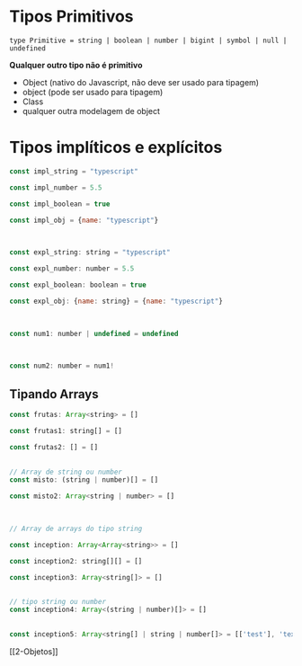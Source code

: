 # Tipos Primitivos
```script
type Primitive = string | boolean | number | bigint | symbol | null | undefined
```

**Qualquer outro tipo não é primitivo**

- Object (nativo do Javascript, não deve ser usado para tipagem)
- object (pode ser usado para tipagem)
- Class
- qualquer outra modelagem de object

# Tipos implíticos e explícitos

```js
const impl_string = "typescript"

const impl_number = 5.5

const impl_boolean = true

const impl_obj = {name: "typescript"}

  

const expl_string: string = "typescript"

const expl_number: number = 5.5

const expl_boolean: boolean = true

const expl_obj: {name: string} = {name: "typescript"}

  

const num1: number | undefined = undefined

  

const num2: number = num1!
```

## Tipando Arrays

```js
const frutas: Array<string> = []

const frutas1: string[] = []

const frutas2: [] = []

  
// Array de string ou number
const misto: (string | number)[] = []

const misto2: Array<string | number> = []

  

// Array de arrays do tipo string

const inception: Array<Array<string>> = []

const inception2: string[][] = []

const inception3: Array<string[]> = []


// tipo string ou number
const inception4: Array<(string | number)[]> = []

  
const inception5: Array<string[] | string | number[]> = [['test'], 'text', [1,2,3]]
```
[[2-Objetos]]